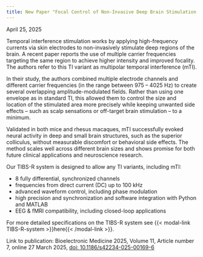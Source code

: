 ```yaml
---
title: New Paper "Focal Control of Non-Invasive Deep Brain Stimulation Using Multipolar Temporal Interference"
---
```

April 25, 2025

Temporal interference stimulation works by applying high-frequency currents via skin electrodes to non-invasively stimulate deep regions of the brain. A recent paper reports the use of multiple carrier frequencies targeting the same region to achieve higher intensity and improved focality. The authors refer to this TI variant as multipolar temporal interference (mTI).

In their study, the authors combined multiple electrode channels and different carrier frequencies (in the range between 975 – 4025 Hz) to create several overlapping amplitude-modulated fields. Rather than using one envelope as in standard TI, this allowed them to control the size and location of the stimulated area more precisely while keeping unwanted side effects – such as scalp sensations or off-target brain stimulation – to a minimum.

Validated in both mice and rhesus macaques, mTI successfully evoked neural activity in deep and small brain structures, such as the superior colliculus, without measurable discomfort or behavioral side effects. The method scales well across different brain sizes and shows promise for both future clinical applications and neuroscience research.

Our TIBS-R system is designed to allow any TI variants, including mTI:
- 8 fully differential, synchronized channels
- frequencies from direct current (DC) up to 100 kHz
- advanced waveform control, including phase modulation
- high precision and synchronization and software integration with Python and MATLAB
- EEG & fMRI compatibility, including closed-loop applications

For more detailed specifications on the TIBS-R system see {{< modal-link TIBS-R-system >}}here{{< /modal-link >}}.

Link to publication: Bioelectronic Medicine 2025, Volume 11, Article number 7, online 27 March 2025, [doi: 10.1186/s42234-025-00169-6](https://bioelecmed.biomedcentral.com/articles/10.1186/s42234-025-00169-6)
